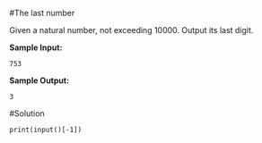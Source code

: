 #The last number

Given a natural number, not exceeding 10000. Output its last digit.

**Sample Input:**
```
753
```
**Sample Output:**
```
3
```
#Solution
```
print(input()[-1])
```